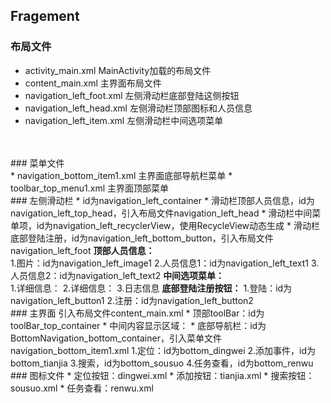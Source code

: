 ## Fragement  
### 布局文件  
* activity_main.xml  MainActivity加载的布局文件
* content_main.xml  主界面布局文件  
* navigation_left_foot.xml  左侧滑动栏底部登陆这侧按钮  
* navigation_left_head.xml  左侧滑动栏顶部图标和人员信息  
* navigation_left_item.xml  左侧滑动栏中间选项菜单  
<br/>
<br/>
### 菜单文件<br/> 
* navigation_bottom_item1.xml  主界面底部导航栏菜单  
* toolbar_top_menu1.xml  主界面顶部菜单  
<br/>
### 左侧滑动栏  
* id为navigation_left_container  
* 滑动栏顶部人员信息，id为navigation_left_top_head，引入布局文件navigation_left_head
* 滑动栏中间菜单项，id为navigation_left_recyclerView，使用RecycleView动态生成
* 滑动栏底部登陆注册，id为navigation_left_bottom_button，引入布局文件navigation_left_foot  
<strong>顶部人员信息：</strong><br/>
  1.图片：id为navigation_left_image1  
  2.人员信息1：id为navigation_left_text1  
  3.人员信息2：id为navigation_left_text2  
<strong>中间选项菜单：</strong><br/>
  1.详细信息：  
  2.详细信息：  
  3.日志信息  
<strong>底部登陆注册按钮：</strong>    
  1.登陆：id为navigation_left_button1  
  2.注册：id为navigation_left_button2
<br/>
### 主界面
引入布局文件content_main.xml  
* 顶部toolBar：id为toolBar_top_container
* 中间内容显示区域：
* 底部导航栏：id为BottomNavigation_bottom_container，引入菜单文件navigation_bottom_item1.xml  
  1.定位：id为bottom_dingwei  
  2.添加事件，id为bottom_tianjia  
  3.搜索，id为bottom_sousuo  
  4.任务查看，id为bottom_renwu<br/>
### 图标文件
* 定位按钮：dingwei.xml  
* 添加按钮：tianjia.xml  
* 搜索按钮：sousuo.xml  
* 任务查看：renwu.xml